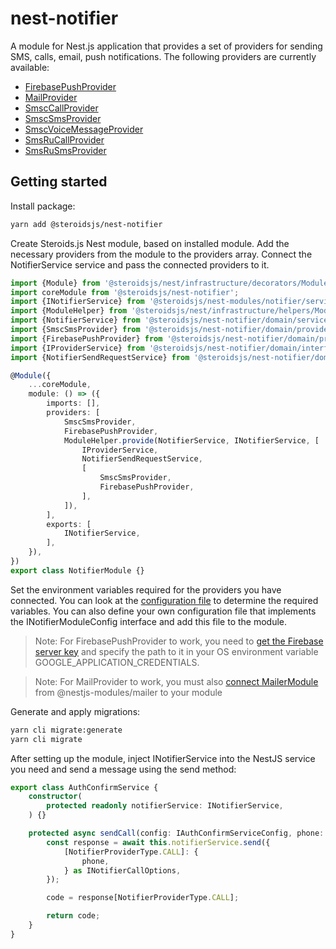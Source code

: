 # nest-notifier

A module for Nest.js application that provides a set of providers for sending SMS, calls, email, push notifications.
The following providers are currently available:

- [FirebasePushProvider](https://firebase.google.com/products/cloud-messaging?hl=en)
- [MailProvider](https://nest-modules.github.io/mailer/)
- [SmscCallProvider](https://smsc.ru/api/http/send/voice/#menu)
- [SmscSmsProvider](https://smsc.ru/api/http/send/sms/#menu)
- [SmscVoiceMessageProvider](https://smsc.ru/api/http/send/voice/#menu)
- [SmsRuCallProvider](https://sms.ru/api/code_call)
- [SmsRuSmsProvider](https://sms.ru/api/send)

## Getting started
Install package:
```sh
yarn add @steroidsjs/nest-notifier
```


Create Steroids.js Nest module, based on installed module. Add the necessary providers from the module to the providers array. Connect the NotifierService service and pass the connected providers to it.
```ts
import {Module} from '@steroidsjs/nest/infrastructure/decorators/Module';
import coreModule from '@steroidsjs/nest-notifier';
import {INotifierService} from '@steroidsjs/nest-modules/notifier/services/INotifierService';
import {ModuleHelper} from '@steroidsjs/nest/infrastructure/helpers/ModuleHelper';
import {NotifierService} from '@steroidsjs/nest-notifier/domain/services/NotifierService';
import {SmscSmsProvider} from '@steroidsjs/nest-notifier/domain/providers/SmscSmsProvider';
import {FirebasePushProvider} from '@steroidsjs/nest-notifier/domain/providers/FirebasePushProvider';
import {IProviderService} from '@steroidsjs/nest-notifier/domain/interfaces/IProviderService';
import {NotifierSendRequestService} from '@steroidsjs/nest-notifier/domain/services/NotifierSendRequestService';

@Module({
    ...coreModule,
    module: () => ({
        imports: [],
        providers: [
            SmscSmsProvider,
            FirebasePushProvider,
            ModuleHelper.provide(NotifierService, INotifierService, [
                IProviderService,
                NotifierSendRequestService,
                [
                    SmscSmsProvider,
                    FirebasePushProvider,
                ],
            ]),
        ],
        exports: [
            INotifierService,
        ],
    }),
})
export class NotifierModule {}

```
Set the environment variables required for the providers you have connected. You can look at the [configuration file](https://github.com/steroids/nest-notifier/blob/main/src/infrastructure/config.ts) to determine the required variables. You can also define your own configuration file that implements the INotifierModuleConfig interface and add this file to the module.

> Note: For FirebasePushProvider to work, you need to [get the Firebase server key](https://firebase.google.com/docs/cloud-messaging/auth-server?hl=ru) and specify the path to it in your OS environment variable GOOGLE_APPLICATION_CREDENTIALS.

> Note: For MailProvider to work, you must also [connect MailerModule](https://nest-modules.github.io/mailer/docs/mailer#configuration) from @nestjs-modules/mailer to your module

Generate and apply migrations:
```sh
yarn cli migrate:generate
yarn cli migrate
```

After setting up the module, inject INotifierService into the NestJS service you need and send a message using the send method:
```ts
export class AuthConfirmService {
    constructor(
        protected readonly notifierService: INotifierService,
    ) {}

    protected async sendCall(config: IAuthConfirmServiceConfig, phone: string) {
        const response = await this.notifierService.send({
            [NotifierProviderType.CALL]: {
                phone,
            } as INotifierCallOptions,
        });

        code = response[NotifierProviderType.CALL];

        return code;
    }
}
```
